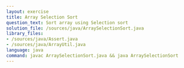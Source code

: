 ```yaml
---
layout: exercise
title: Array Selection Sort
question_text: Sort array using Selection sort
solution_file: /sources/java/ArraySelectionSort.java
library_files:
- /sources/java/Assert.java
- /sources/java/ArrayUtil.java
language: java
command: javac ArraySelectionSort.java && java ArraySelectionSort
---
```

